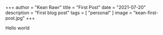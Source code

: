+++
author = "Kean Rawr"
title = "First Post"
date = "2021-07-20"
description = "First blog post"
tags = [
    "personal"
]
image = "kean-first-post.jpg"
+++

Hello world 
